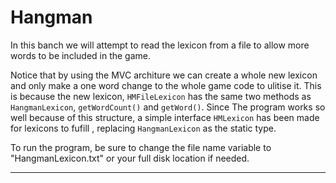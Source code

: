# Hangman

In this banch we will attempt to read the lexicon from a file to allow more words to be included in the game.

Notice that by using the MVC architure we can create a whole new lexicon and only make a one word change to the whole game code to ulitise it.
This is because the new lexicon, `HMFileLexicon` has the same two methods as `HangmanLexicon`, `getWordCount()` and `getWord()`. Since The program works so well 
because of this structure, a simple interface `HMLexicon` has been made for lexicons to fufill , replacing `HangmanLexicon` as the static type.

To run the program, be sure to change the file name variable to "HangmanLexicon.txt" or your full disk location if needed. 
*******************

